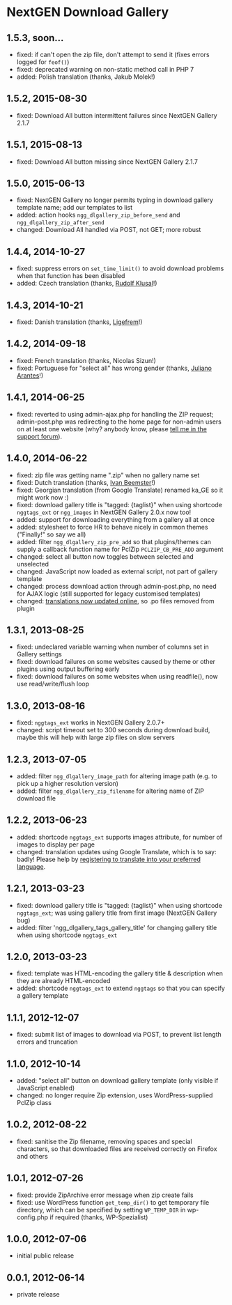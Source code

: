 # NextGEN Download Gallery

## 1.5.3, soon...

* fixed: if can't open the zip file, don't attempt to send it (fixes errors logged for `feof()`)
* fixed: deprecated warning on non-static method call in PHP 7
* added: Polish translation (thanks, Jakub Molek!)

## 1.5.2, 2015-08-30

* fixed: Download All button intermittent failures since NextGEN Gallery 2.1.7

## 1.5.1, 2015-08-13

* fixed: Download All button missing since NextGEN Gallery 2.1.7

## 1.5.0, 2015-06-13

* fixed: NextGEN Gallery no longer permits typing in download gallery template name; add our templates to list
* added: action hooks `ngg_dlgallery_zip_before_send` and `ngg_dlgallery_zip_after_send`
* changed: Download All handled via POST, not GET; more robust

## 1.4.4, 2014-10-27

* fixed: suppress errors on `set_time_limit()` to avoid download problems when that function has been disabled
* added: Czech translation (thanks, [Rudolf Klusal](http://www.klusik.cz/)!)

## 1.4.3, 2014-10-21

* fixed: Danish translation (thanks, [Ligefrem](http://www.ligefrem.dk/)!)

## 1.4.2, 2014-09-18

* fixed: French translation (thanks, Nicolas Sizun!)
* fixed: Portuguese for "select all" has wrong gender (thanks, [Juliano Arantes](http://www.42fotografia.com.br/)!)

## 1.4.1, 2014-06-25

* fixed: reverted to using admin-ajax.php for handling the ZIP request; admin-post.php was redirecting to the home page for non-admin users on at least one website (why? anybody know, please [tell me in the support forum](https://wordpress.org/support/topic/only-administrator-can-download)).

## 1.4.0, 2014-06-22

* fixed: zip file was getting name ".zip" when no gallery name set
* fixed: Dutch translation (thanks, [Ivan Beemster](http://www.lijndiensten.com/)!)
* fixed: Georgian translation (from Google Translate) renamed ka_GE so it might work now :)
* fixed: download gallery title is "tagged: {taglist}" when using shortcode `nggtags_ext` or `ngg_images` in NextGEN Gallery 2.0.x now too!
* added: support for downloading everything from a gallery all at once
* added: stylesheet to force HR to behave nicely in common themes ("Finally!" so say we all)
* added: filter `ngg_dlgallery_zip_pre_add` so that plugins/themes can supply a callback function name for PclZip `PCLZIP_CB_PRE_ADD` argument
* changed: select all button now toggles between selected and unselected
* changed: JavaScript now loaded as external script, not part of gallery template
* changed: process download action through admin-post.php, no need for AJAX logic (still supported for legacy customised templates)
* changed: [translations now updated online](https://translate.wordpress.org/projects/wp-plugins/nextgen-download-gallery), so .po files removed from plugin

## 1.3.1, 2013-08-25

* fixed: undeclared variable warning when number of columns set in Gallery settings
* fixed: download failures on some websites caused by theme or other plugins using output buffering early
* fixed: download failures on some websites when using readfile(), now use read/write/flush loop

## 1.3.0, 2013-08-16

* fixed: `nggtags_ext` works in NextGEN Gallery 2.0.7+
* changed: script timeout set to 300 seconds during download build, maybe this will help with large zip files on slow servers

## 1.2.3, 2013-07-05

* added: filter `ngg_dlgallery_image_path` for altering image path (e.g. to pick up a higher resolution version)
* added: filter `ngg_dlgallery_zip_filename` for altering name of ZIP download file

## 1.2.2, 2013-06-23

* added: shortcode `nggtags_ext` supports images attribute, for number of images to display per page
* changed: translation updates using Google Translate, which is to say: badly! Please help by [registering to translate into your preferred language](https://translate.wordpress.org/projects/wp-plugins/nextgen-download-gallery).

## 1.2.1, 2013-03-23

* fixed: download gallery title is "tagged: {taglist}" when using shortcode `nggtags_ext`; was using gallery title from first image (NextGEN Gallery bug)
* added: filter 'ngg_dlgallery_tags_gallery_title' for changing gallery title when using shortcode `nggtags_ext`

## 1.2.0, 2013-03-23

* fixed: template was HTML-encoding the gallery title & description when they are already HTML-encoded
* added: shortcode `nggtags_ext` to extend `nggtags` so that you can specify a gallery template

## 1.1.1, 2012-12-07

* fixed: submit list of images to download via POST, to prevent list length errors and truncation

## 1.1.0, 2012-10-14

* added: "select all" button on download gallery template (only visible if JavaScript enabled)
* changed: no longer require Zip extension, uses WordPress-supplied PclZip class

## 1.0.2, 2012-08-22

* fixed: sanitise the Zip filename, removing spaces and special characters, so that downloaded files are received correctly on Firefox and others

## 1.0.1, 2012-07-26

* fixed: provide ZipArchive error message when zip create fails
* fixed: use WordPress function `get_temp_dir()` to get temporary file directory, which can be specified by setting `WP_TEMP_DIR` in wp-config.php if required (thanks, WP-Spezialist)

## 1.0.0, 2012-07-06

* initial public release

## 0.0.1, 2012-06-14

* private release
